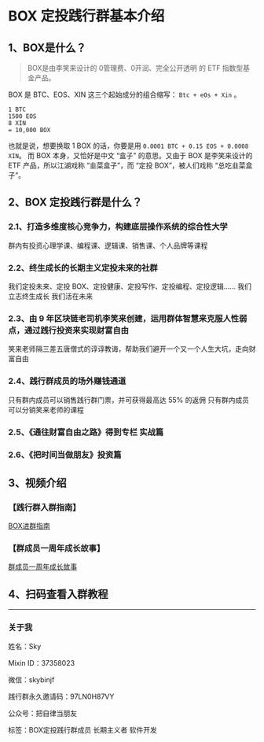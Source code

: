 

# BOX 定投践行群基本介绍

## 1、BOX是什么？

> BOX是由李笑来设计的 0管理费、0开润、完全公开透明 的 ETF 指数型基金产品。

BOX 是 BTC、EOS、XIN 这三个起始成分的组合缩写： `Btc + eOs + Xin` 。

```
1 BTC
1500 EOS
8 XIN
= 10,000 BOX
```

也就是说，想要换取 1 BOX 的话，你要是用 `0.0001 BTC + 0.15 EOS + 0.0008 XIN`。
而 BOX 本身，又恰好是中文 “盒子” 的意思。又由于 BOX 是李笑来设计的 ETF 产品，所以江湖戏称 “韭菜盒子”，而 “定投 BOX”，被人们戏称 “总吃韭菜盒子”。

## 2、BOX 定投践行群是什么？

### 2.1、打造多维度核心竞争力，构建底层操作系统的综合性大学

群内有投资心理学课、编程课、逻辑课、销售课、个人品牌等课程

### 2.2、终生成长的长期主义定投未来的社群

我们定投未来、定投 BOX、定投健康、定投写作、定投编程、定投逻辑……
我们立志终生成长
我们活在未来

### 2.3、由 9 年区块链老司机李笑来创建，运用群体智慧来克服人性弱点，通过践行投资来实现财富自由

笑来老师隔三差五唐僧式的谆谆教诲，帮助我们避开一个又一个人生大坑，走向财富自由

### 2.4、践行群成员的场外赚钱通道

只有群内成员可以销售践行群门票，并可获得最高达 55% 的返佣
只有群内成员可以分销笑来老师的课程

### 2.5、《通往财富自由之路》得到专栏 实战篇

### 2.6、《把时间当做朋友》投资篇

## 3、视频介绍

### 【践行群入群指南】

[BOX进群指南](https://bizsec-auth.alicdn.com/a9b5b21ee64d2b47/Qe9k4XSEr4zqvIg7131/RNyoDS6swH4LYJi2Fw1_273616240670___hd.mp4?auth_key=1600245156-0-0-10be139a090a3e8aaf414b20adb9d053)

### 【群成员一周年成长故事】

[群成员一周年成长故事](https://bizsec-auth.alicdn.com/a9b5b21ee64d2b47/Qe9k4XSEr4zqvIg7131/H8FVqwYyW3bjjuZOtIt_273613496096___hd.mp4?auth_key=1600245185-0-0-3423366c0ce826976a89b2c83539776e)

## 4、扫码查看入群教程



------

### 关于我

姓名：Sky                        

Mixin ID：37358023

微信：skybinjf

践行群永久邀请码：97LN0H87VY

公众号：把自律当朋友

标签：BOX定投践行群成员 长期主义者 软件开发